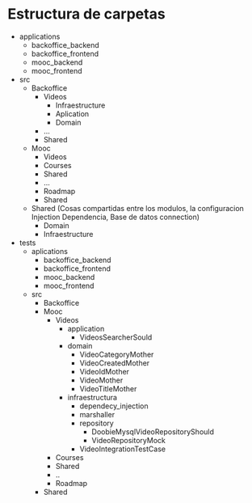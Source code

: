# Estructura de carpetas
- applications
    - backoffice_backend
    - backoffice_frontend
    - mooc_backend
    - mooc_frontend
- src
    - Backoffice
        - Videos
            - Infraestructure
            - Aplication
            - Domain
        - ...
        - Shared
    - Mooc
        - Videos
        - Courses
        - Shared
        - ...
        - Roadmap
        - Shared
    - Shared (Cosas compartidas entre los modulos, la configuracion Injection Dependencia, Base de datos connection)
        - Domain
        - Infraestructure
- tests
    - aplications
        - backoffice_backend
        - backoffice_frontend
        - mooc_backend
        - mooc_frontend
    - src
        - Backoffice
        - Mooc
            - Videos
                - application
                    - VideosSearcherSould
                - domain
                    - VideoCategoryMother
                    - VideoCreatedMother
                    - VideoIdMother
                    - VideoMother
                    - VideoTitleMother
                - infraestructura
                    - dependecy_injection
                    - marshaller
                    - repository
                        - DoobieMysqlVideoRepositoryShould
                        - VideoRepositoryMock
                    - VideoIntegrationTestCase
            - Courses
            - Shared
            - ..
            - Roadmap
        - Shared